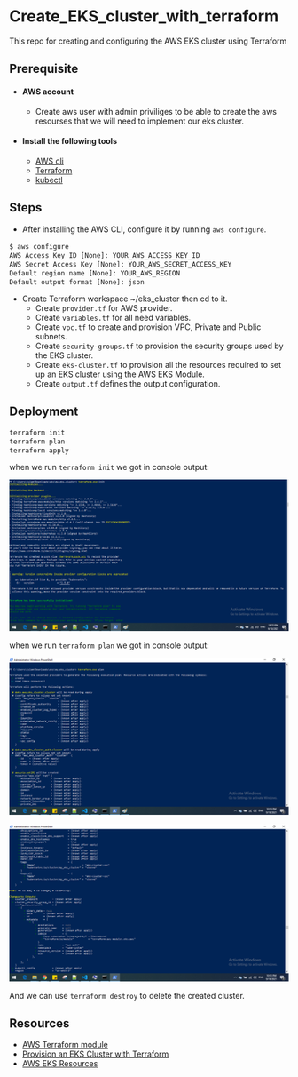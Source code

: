 # Create_EKS_cluster_with_terraform

This repo for creating and configuring the AWS EKS cluster using Terraform
  

## Prerequisite
- #### AWS account
	- Create aws user with admin priviliges to be able to create the aws resourses that we will need to implement our eks cluster.

- #### Install the following tools
	- [AWS cli](https://aws.amazon.com/cli/)
	- [Terraform](https://www.terraform.io/downloads.html)
	- [kubectl](https://kubernetes.io/docs/tasks/tools/install-kubectl/)
	
	
## Steps

- After installing the AWS CLI, configure it by running `aws configure`.
```
$ aws configure
AWS Access Key ID [None]: YOUR_AWS_ACCESS_KEY_ID
AWS Secret Access Key [None]: YOUR_AWS_SECRET_ACCESS_KEY
Default region name [None]: YOUR_AWS_REGION
Default output format [None]: json
```

- Create Terraform workspace ~/eks_cluster then cd to it.
	- Create `provider.tf` for AWS provider.
	- Create `variables.tf` for all need variables.
	- Create `vpc.tf` to create and provision VPC, Private and Public subnets.
	- Create `security-groups.tf` to provision the security groups used by the EKS cluster.
	- Create `eks-cluster.tf` to provision all the resources required to set up an EKS cluster using the AWS EKS Module.
	- Create `output.tf` defines the output configuration.

## Deployment
```
terraform init
terraform plan
terraform apply
```	

when we run `terraform init` we got in console output:

![terraform init](/Console_Output/terraform_init.png)



when we run `terraform plan` we got in console output:

![terraform plan](/Console_Output/terraform_plan1.png)

![terraform plan](/Console_Output/terraform_plan2.png)

And we can use `terraform destroy` to delete the created cluster.

## Resources
- [AWS Terraform module](https://registry.terraform.io/providers/hashicorp/aws/latest)
- [Provision an EKS Cluster with Terraform](https://learn.hashicorp.com/tutorials/terraform/eks)
- [AWS EKS Resources](https://registry.terraform.io/providers/hashicorp/aws/3.58.0/docs/resources/eks_cluster)
